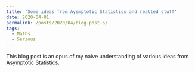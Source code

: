 ```yaml
---
title: 'Some ideas from Aysmptotic Statistics and realted stuff'
date: 2020-04-01
permalink: /posts/2020/04/blog-post-5/
tags:
  - Maths
  - Serious
---
```


This blog post is an opus of my naive understanding of various ideas from Asymptotic Statistics.
